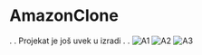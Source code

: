 # AmazonClone
.
.
Projekat je još uvek u izradi
.
.
![A1](https://github.com/NevenaMilojevic01/AmazonClone/assets/118065254/eb16faec-031f-4057-b377-9723bfc91836)
![A2](https://github.com/NevenaMilojevic01/AmazonClone/assets/118065254/3e198798-76f1-40a1-a927-5b885edaab8f)
![A3](https://github.com/NevenaMilojevic01/AmazonClone/assets/118065254/04613fed-76fe-4ad9-8768-1182b15fcfb5)

